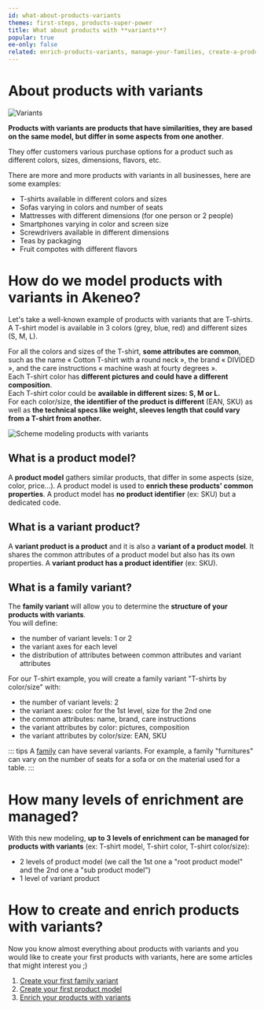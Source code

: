 ```yaml
---
id: what-about-products-variants
themes: first-steps, products-super-power
title: What about products with **variants**?
popular: true
ee-only: false
related: enrich-products-variants, manage-your-families, create-a-product
---
```


# About products with variants

![Variants](../img/Products_Product%20variant.svg)

**Products with variants are products that have similarities, they are based on the same model, but differ in some aspects from one another**.

They offer customers various purchase options for a product such as different colors, sizes, dimensions, flavors, etc.

There are more and more products with variants in all businesses, here are some examples:
- T-shirts available in different colors and sizes
- Sofas varying in colors and number of seats
- Mattresses with different dimensions (for one person or 2 people)
- Smartphones varying in color and screen size
- Screwdrivers available in different dimensions
- Teas by packaging
- Fruit compotes with different flavors

# How do we model products with variants in Akeneo?

Let's take a well-known example of products with variants that are T-shirts. A T-shirt model is available in 3 colors (grey, blue, red) and different sizes (S, M, L).

For all the colors and sizes of the T-shirt, **some attributes are common**, such as the name « Cotton T-shirt with a round neck », the brand « DIVIDED », and the care instructions « machine wash at fourty degrees ».   
Each T-shirt color has **different pictures and could have a different composition**.  
Each T-shirt color could be **available in different sizes: S, M or L.**   
For each color/size, **the identifier of the product is different** (EAN, SKU) as well as **the technical specs like weight, sleeves length that could vary from a T-shirt from another.**

![Scheme modeling products with variants](../img/scheme_variants.png)

## What is a product model?

A **product model** gathers similar products, that differ in some aspects (size, color, price...). A product model is used to **enrich these products' common properties**.
A product model has **no product identifier** (ex: SKU) but a dedicated code.

## What is a variant product?

A **variant product is a product** and it is also a **variant of a product model**. It shares the common attributes of a product model but also has its own properties. A **variant product has a product identifier** (ex: SKU).

## What is a family variant?

The **family variant** will allow you to determine the **structure of your products with variants**.  
You will define:
- the number of variant levels: 1 or 2
- the variant axes for each level
- the distribution of attributes between common attributes and variant attributes

For our T-shirt example, you will create a family variant "T-shirts by color/size" with:
- the number of variant levels: 2
- the variant axes: color for the 1st level, size for the 2nd one
- the common attributes: name, brand, care instructions
- the variant attributes by color: pictures, composition
- the variant attributes by color/size: EAN, SKU

::: tips
A [family](what-is-a-family.html) can have several variants. For example, a family "furnitures" can vary on the number of seats for a sofa or on the material used for a table.
:::

# How many levels of enrichment are managed?
With this new modeling, **up to 3 levels of enrichment can be managed for products with variants** (ex: T-shirt model, T-shirt color, T-shirt color/size):
- 2 levels of product model (we call the 1st one a "root product model" and the 2nd one a "sub product model")
- 1 level of variant product

# How to create and enrich products with variants?
Now you know almost everything about products with variants and you would like to create your first products with variants, here are some articles that might interest you ;)
1.  [Create your first family variant](manage-your-families.html#create-a-family-variant)
1.  [Create your first product model ](create-a-product.html#create-a-product-model)
1.  [Enrich your products with variants](enrich-products-variants.html)
